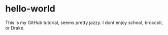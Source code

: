 # hello-world
This is my GitHub tutorial, seems pretty jazzy.
I dont enjoy school, broccoli, or Drake.
